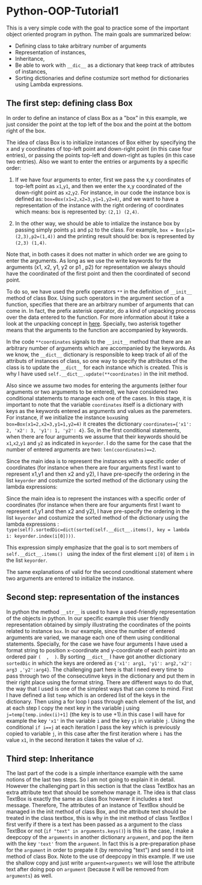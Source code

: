 # Python-OOP-Tutorial1

This is a very simple code with the goal to practice some of the important object oriented program in python. The main goals are summarized below:

- Defining class to take arbitrary number of arguments
- Representation of instances,
- Inheritance,
- Be able to work with  `__dic__`  as a dictionary that keep track of attributes of instances,
- Sorting dictionaries and define costumize sort method for dictionaries using Lambda expressions.


## The first step: defining class Box 
In order to define an instance of class Box as a "box" in this example, we just consider the point at the top left of the box and the point at the bottom right of the box.

The idea of class Box is to initialize instances of Box either by specifying the x and y coordinates of top-left point and down-right point (in this case four entries), or passing the points top-left and down-right as tuples (in this case two entries). Also we want to enter the entries or arguments by a specific order:

1. If we have four arguments to enter, first we pass the x,y coordinates of top-left point as `x1`,`y1`, and then we enter the x,y coordinated of the down-right point as `x2`,`y2`. For instance, in our code the instance box is defined as: `box=Box(x1=2,x2=3,y1=1,y2=4)`, and we want to have a representation of the instance with the right ordering of coordinates which means: box is represented by: `(2,1) (2,4)`.

2. In the other way, we should be able to intialize the instance box by passing simply points `p1` and `p2` to the class. For example, `box = Box(p1=(2,3),p2=(1,4))` and the printing result should be: box is represented by `(2,3) (1,4)`. 

Note that, in both cases it does not matter in which order we are going to enter the arguments. As long as we use the write keywords for the arguments (x1, x2, y1, y2 or p1 , p2) for representation we always should have the coordinated of the first point and then the coordinated of second point.

To do so, we have used the prefix operators `**` in the definition of `__init__` method of class Box. Using such operators in the argument section of a function, specifies that there are an arbitrary number of arguments that can come in. In fact, the prefix asterisk operator, do a kind of unpacking process over the data entered to the function. For more information about it take a look at the unpacking concept in [here](https://www.python-course.eu/python3_passing_arguments.php). Specially, two asterisk together means that the arguments to the function are accompanied by keywords.

In the code `**coordinates` signals to the `__init__` method that there are an arbitrary number of arguments which are accompanied by the keywords. As we know, the `__dict__` dictionary is responsible to keep track of all of the attributs of instances of class, so one way to specify the attributes of the class is to update the `__dict__` for each instance which is created. This is why I have used `self.__dict__.update(**coordinates)` in the init method.

Also since we assume two modes for entering the arguments (either four arguments or two arguments to be entered), we have considered two conditional statements to manage each one of the cases. In this stage, it is important to note that the variable `coordinates` itself is a dictionary with keys as the keywords entered as arguments and values as the paremeters. For instance, if we initialize the instance `box`using `box=Box(x1=2,x2=3,y1=1,y2=4)` it creates the dictionary `coordinates={'x1': 2, 'x2': 3, 'y1': 1, 'y2': 4}`. So, in the first conditional statements, when there are four arguments we assume that their keywords should be `x1`,`x2`,`y1` and `y2` as indicated in `keyorder`. I do the same for the case that the number of entered arguments are two: `len(coordinates)==2`.

Since the main idea is to represent the instances with a specific order of coordinates (for instance when there are four arguments first I want to represent x1,y1 and then x2 and y2), I have pre-specify the ordering in the list `keyorder` and costumize the sorted method of the dictionary using the lambda expressions:


Since the main idea is to represent the instances with a specific order of coordinates (for instance when there are four arguments first I want to represent x1,y1 and then x2 and y2), I have pre-specify the ordering in the list `keyorder` and costumize the sorted method of the dictionary using the lambda expressions :
`type(self).sortedDic=dict(sorted(self.__dict__.items(), key = lambda i: keyorder.index(i[0])))`. 

This expression simply emphasize that the goal is to sort members of `self.__dict__.items() ` using the index of the first element `i[0]` of item `i` in the list `keyorder`.

The same explanations of valid for the second conditional statement where two arguments are entered to initialize the instance.

## Second step: representation of the instances

In python the method `__str__` is used to have a used-friendly representation of the objects in python. In our specific example this user friendly representation obtained by simply illustrating the coordinates of the points related to instance `box`. In our example, since the number of entered arguments are varied, we manage each one of them using conditional statements. Specially, for the case we have four arguments I have used a format string to position x-coordinate and y-coordinate of each point into an ordered pair `(  ,  )`. By sorting `__dict__` I have got another dictionary `sortedDic` in which the keys are ordered as `{'x1': arg1, 'y1': arg2,'x2': arg3 ,'y2':arg4}`. The challenging part here is that I need every time to pass through two of the consecutinve keys in the dictionary and put them in their right place using the format string. There are different ways to do that, the way that I used is one of the simplest ways that can come to mind. First I have defined a list `temp` which is an ordered list of the keys in the dictionary. Then using a for loop I pass through each element of the list, and at each step I copy the next key  in the variable j using `j=temp[temp.index(i)+1]` (the key is to use +1).in this case I will have for example the key `'x1'` in the variable `i` and the key `y1` in variable `j`. Using the conditional `if i==j` at each iteration I pass the key which is previously copied to variable `j`, in this case after the first iteration where `i` has the value `x1`, in the second iteration it takes the value of `x2`.

## Third step: Inheritance

The last part of the code is a simple inheritance example with the same notions of the last two steps. So I am not going to explain it in detail. However the challenging part in this section is that the class TextBox has an extra attribute text that should be somehow manage it. The idea is that class TextBox is exactly the same as class Box however it includes a text message. Therefore, The attributes of an instance of TextBox should be managed in the init method of class Box, and the attribute text should be treated in the class textbox, this is why in the init method of class TextBox I first verify if there is a text has been passed as a argument to the class TextBox or not (`if "text" in arguments.keys()`) is this is the case, I make a deepcopy of the `arguments` in another dictionary `argument`, and pop the item with the key `'text'` from the `argument`. In fact this is a pre-preparation phase for the `argument` in order to prepate it (by removing "text") and send it to init method of class Box. Note to the use of deepcopy in this example. If we use the shallow copy and just write `argument=arguments` we will lose the attribute text after doing pop on `argument` (because it will be removed from `arguments`) as well.
